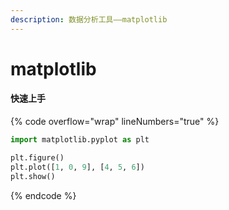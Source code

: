 ```yaml
---
description: 数据分析工具——matplotlib
---
```


# matplotlib

#### 快速上手

{% code overflow="wrap" lineNumbers="true" %}
```python
import matplotlib.pyplot as plt

plt.figure()
plt.plot([1, 0, 9], [4, 5, 6])
plt.show()
```
{% endcode %}
